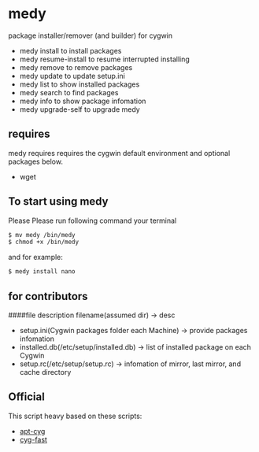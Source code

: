 # medy
package installer/remover (and builder) for cygwin

- medy install <package names> to install packages
- medy resume-install          to resume interrupted installing
- medy remove <package names>  to remove packages
- medy update                  to update setup.ini
- medy list                    to show installed packages
- medy search <patterns>       to find packages
- medy info <package name>     to show package infomation
- medy upgrade-self            to upgrade medy


## requires
medy requires requires the cygwin default environment and optional packages below.

- wget

## To start using medy
Please Please run following command your terminal

~~~ bash
$ mv medy /bin/medy
$ chmod +x /bin/medy
~~~

and for example:

~~~ bash
$ medy install nano
~~~

## for contributors
####file description
filename(assumed dir) -> desc
- setup.ini(Cygwin packages folder each Machine) -> provide packages infomation
- installed.db(/etc/setup/installed.db) -> list of installed package on each Cygwin
- setup.rc(/etc/setup/setup.rc) -> infomation of mirror, last mirror, and cache directory


## Official
This script heavy based on these scripts:
- [apt-cyg](https://github.com/transcode-open/apt-cyg)
- [cyg-fast](https://github.com/tmshn/cyg-fast/)


